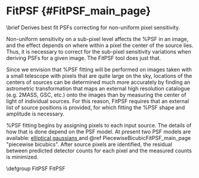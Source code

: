 FitPSF  {#FitPSF_main_page}
======
  \brief Derives best fit PSFs correcting for non-uniform pixel sensitivity.

  Non-uniform sensitivity on a sub-pixel level affects the %PSF in an
  image, and the effect depends on where within a pixel the center of the
  source lies. Thus, it is necessary to correct for the sub-pixel sensitivity
  variations when deriving PSFs for a given image. The FitPSF tool does just
  that.

  Since we envision that %PSF fitting will be performed on images taken with
  a small telescope with pixels that are quite large on the sky, locations of
  the centers of sources can be determined much more accurately by finding an
  astrometric transformation that maps an external high resolution catalogue
  (e.g. 2MASS, GSC, etc.) onto the images than by measuring the center of
  light of individual sources. For this reason, FitPSF requires that an
  external list of source positions is provided, for which fitting the %PSF
  shape and amplitude is necessary.

  %PSF fitting begins by assigning pixels to each input source. The details
  of how that is done depend on the PSF model. At present two PSF models are
  available: <a href="PSFFitting.pdf" target="_blank"> elliptical
  gaussians </a> and
  @ref PiecewiseBicubicFitPSF_main_page "piecewise bicubics". After
  source pixels are identified, the residual between predicted detector
  counts for each pixel and the measured counts is minimized. 

\defgroup FitPSF FitPSF
